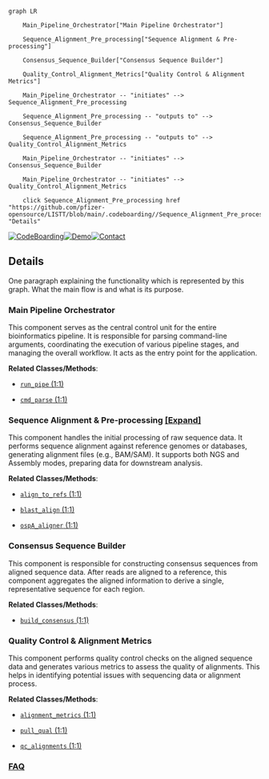 ```mermaid

graph LR

    Main_Pipeline_Orchestrator["Main Pipeline Orchestrator"]

    Sequence_Alignment_Pre_processing["Sequence Alignment & Pre-processing"]

    Consensus_Sequence_Builder["Consensus Sequence Builder"]

    Quality_Control_Alignment_Metrics["Quality Control & Alignment Metrics"]

    Main_Pipeline_Orchestrator -- "initiates" --> Sequence_Alignment_Pre_processing

    Sequence_Alignment_Pre_processing -- "outputs to" --> Consensus_Sequence_Builder

    Sequence_Alignment_Pre_processing -- "outputs to" --> Quality_Control_Alignment_Metrics

    Main_Pipeline_Orchestrator -- "initiates" --> Consensus_Sequence_Builder

    Main_Pipeline_Orchestrator -- "initiates" --> Quality_Control_Alignment_Metrics

    click Sequence_Alignment_Pre_processing href "https://github.com/pfizer-opensource/LISTT/blob/main/.codeboarding//Sequence_Alignment_Pre_processing.md" "Details"

```



[![CodeBoarding](https://img.shields.io/badge/Generated%20by-CodeBoarding-9cf?style=flat-square)](https://github.com/CodeBoarding/GeneratedOnBoardings)[![Demo](https://img.shields.io/badge/Try%20our-Demo-blue?style=flat-square)](https://www.codeboarding.org/demo)[![Contact](https://img.shields.io/badge/Contact%20us%20-%20contact@codeboarding.org-lightgrey?style=flat-square)](mailto:contact@codeboarding.org)



## Details



One paragraph explaining the functionality which is represented by this graph. What the main flow is and what is its purpose.



### Main Pipeline Orchestrator

This component serves as the central control unit for the entire bioinformatics pipeline. It is responsible for parsing command-line arguments, coordinating the execution of various pipeline stages, and managing the overall workflow. It acts as the entry point for the application.





**Related Classes/Methods**:



- <a href="https://github.com/pfizer-opensource/LISTT/blob/main/src/run_pipe.py#L1-L1" target="_blank" rel="noopener noreferrer">`run_pipe` (1:1)</a>

- <a href="https://github.com/pfizer-opensource/LISTT/blob/main/src/cmd_parse.py#L1-L1" target="_blank" rel="noopener noreferrer">`cmd_parse` (1:1)</a>





### Sequence Alignment & Pre-processing [[Expand]](./Sequence_Alignment_Pre_processing.md)

This component handles the initial processing of raw sequence data. It performs sequence alignment against reference genomes or databases, generating alignment files (e.g., BAM/SAM). It supports both NGS and Assembly modes, preparing data for downstream analysis.





**Related Classes/Methods**:



- <a href="https://github.com/pfizer-opensource/LISTT/blob/main/src/align_to_refs.py#L1-L1" target="_blank" rel="noopener noreferrer">`align_to_refs` (1:1)</a>

- <a href="https://github.com/pfizer-opensource/LISTT/blob/main/src/blast_align.py#L1-L1" target="_blank" rel="noopener noreferrer">`blast_align` (1:1)</a>

- <a href="https://github.com/pfizer-opensource/LISTT/blob/main/src/ospA_aligner.py#L1-L1" target="_blank" rel="noopener noreferrer">`ospA_aligner` (1:1)</a>





### Consensus Sequence Builder

This component is responsible for constructing consensus sequences from aligned sequence data. After reads are aligned to a reference, this component aggregates the aligned information to derive a single, representative sequence for each region.





**Related Classes/Methods**:



- <a href="https://github.com/pfizer-opensource/LISTT/blob/main/src/build_consensus.py#L1-L1" target="_blank" rel="noopener noreferrer">`build_consensus` (1:1)</a>





### Quality Control & Alignment Metrics

This component performs quality control checks on the aligned sequence data and generates various metrics to assess the quality of alignments. This helps in identifying potential issues with sequencing data or alignment process.





**Related Classes/Methods**:



- <a href="https://github.com/pfizer-opensource/LISTT/blob/main/src/alignment_metrics.py#L1-L1" target="_blank" rel="noopener noreferrer">`alignment_metrics` (1:1)</a>

- <a href="https://github.com/pfizer-opensource/LISTT/blob/main/src/pull_qual.py#L1-L1" target="_blank" rel="noopener noreferrer">`pull_qual` (1:1)</a>

- <a href="https://github.com/pfizer-opensource/LISTT/blob/main/src/qc_alignments.py#L1-L1" target="_blank" rel="noopener noreferrer">`qc_alignments` (1:1)</a>









### [FAQ](https://github.com/CodeBoarding/GeneratedOnBoardings/tree/main?tab=readme-ov-file#faq)